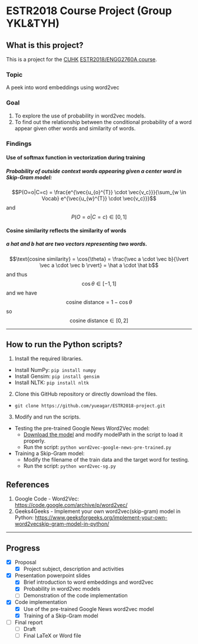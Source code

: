 # ESTR2018 Course Project (Group YKL&TYH)

## What is this project?
This is a project for the [CUHK](https://cuhk.edu.hk) [ESTR2018/ENGG2760A course](https://www.cse.cuhk.edu.hk/wp-content/uploads/academics/ug/Courses/ENGG2760.pdf).
### Topic
A peek into word embeddings using word2vec
### Goal
1. To explore the use of probability in word2vec models.
2. To find out the relationship between the conditional probability of a word appear given other words and similarity of words.
### Findings
#### Use of softmax function in vectorization during training
##### Probability of outside context words appearing given a center word in Skip-Gram model:
$$P(O=o|C=c) = \frac{e^{\vec{u_{o}^{T}} \cdot \vec{v_c}}}{\sum_{w \in Vocab} e^{\vec{u_{w}^{T}} \cdot \vec{v_c}}}$$
and
$$P(O=o|C=c) \in [0, 1]$$
#### Cosine similarity reflects the similarity of words
##### a hat and b hat are two vectors representing two words.
$$\text{cosine similarity} = \cos{\theta} = \frac{\vec a \cdot \vec b}{\lvert \vec a \cdot \vec b \rvert} = \hat a \cdot \hat b$$
and thus
$$\cos{\theta} \in [{-1}, 1]$$
and we have
$$\text{cosine distance} = 1 - \cos{\theta}$$
so
$$\text{cosine distance} \in [0, 2]$$

<hr>

## How to run the Python scripts?
1. Install the required libraries.
  - Install NumPy: `pip install numpy`
  - Install Gensim: `pip install gensim`
  - Install NLTK: `pip install nltk`
2. Clone this GitHub repository or directly download the files.
  - `git clone https://github.com/yueagar/ESTR2018-project.git`
3. Modify and run the scripts.
  - Testing the pre-trained Google News Word2Vec model:
    - [Download the model](https://drive.google.com/file/d/0B7XkCwpI5KDYNlNUTTlSS21pQmM) and modify modelPath in the script to load it properly.
    - Run the script: `python word2vec-google-news-pre-trained.py`
  - Training a Skip-Gram model:
    - Modify the filename of the train data and the target word for testing.
    - Run the script: `python word2vec-sg.py`

## References
1. Google Code - Word2Vec: https://code.google.com/archive/p/word2vec/
2. Geeks4Geeks - Implement your own word2vec(skip-gram) model in Python: https://www.geeksforgeeks.org/implement-your-own-word2vecskip-gram-model-in-python/
<hr>

## Progress

- [x] Proposal
  - [x] Project subject, description and activities
- [x] Presentation powerpoint slides
  - [x] Brief introduction to word embeddings and word2vec
  - [x] Probability in word2vec models
  - [ ] Demonstration of the code implementation
- [x] Code implementation
  - [x] Use of the pre-trained Google News word2vec model
  - [x] Training of a Skip-Gram model
- [ ] Final report
  - [ ] Draft
  - [ ] Final LaTeX or Word file